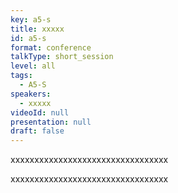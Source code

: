```yaml
---
key: a5-s
title: xxxxx
id: a5-s
format: conference
talkType: short_session
level: all
tags:
  - A5-S
speakers:
  - xxxxx
videoId: null
presentation: null
draft: false
---
```

xxxxxxxxxxxxxxxxxxxxxxxxxxxxxxxxx

xxxxxxxxxxxxxxxxxxxxxxxxxxxxxxxxx
